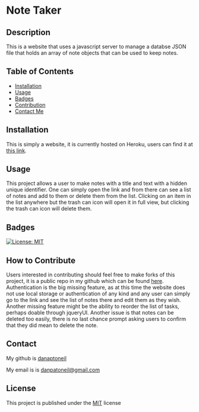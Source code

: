 # Note Taker

## Description
This is a website that uses a javascript server to manage a databse JSON file that holds an array of note objects that can be used to keep notes.

## Table of Contents

  - [Installation](#installation)
  - [Usage](#usage)
  - [Badges](#badges)
  - [Contribution](#contribution)
  - [Contact Me](#contact)

  ## Installation
  This is simply a website, it is currently hosted on Heroku, users can find it at [this link](https://note-taker-danpatoneil-f451df7663b3.herokuapp.com/notes).

  ## Usage
  This project allows a user to make notes with a title and text with a hidden unique identifier. One can simply open the link and from there can see a list of notes and add to them or delete them from the list. Clicking on an item in the list anywhere but the trash can icon will open it in full view, but clicking the trash can icon will delete them.


  ## Badges
  [![License: MIT](https://img.shields.io/badge/License-MIT-yellow.svg)](https://opensource.org/licenses/MIT)

  ## How to Contribute
  Users interested in contributing should feel free to make forks of this project, it is a public repo in my github which can be found [here](https://github.com/danpatoneil/Note-Taker). Authentication is the big missing feature, as at this time the website does not use local storage or authentication of any kind and any user can simply go to the link and see the list of notes there and edit them as they wish. Another missing feature might be the ability to reorder the list of tasks, perhaps doable through jqueryUI. Another issue is that notes can be deleted too easily, there is no last chance prompt asking users to confirm that they did mean to delete the note.

  ## Contact
  My github is [danaptoneil](https://github.com/danaptoneil)

   My email is is danpatoneil@gmail.com

  ## License
  This project is published under the [MIT](https://opensource.org/licenses/MIT) license
